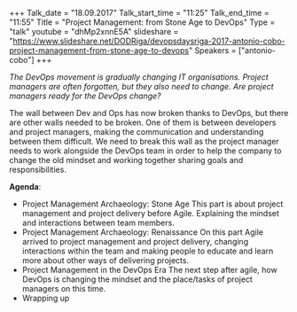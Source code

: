+++
Talk_date = "18.09.2017"
Talk_start_time = "11:25"
Talk_end_time = "11:55"
Title = "Project Management: from Stone Age to DevOps"
Type = "talk"
youtube = "dhMp2xnnE5A"
slideshare = "https://www.slideshare.net/DODRiga/devopsdaysriga-2017-antonio-cobo-project-management-from-stone-age-to-devops"
Speakers = ["antonio-cobo"]
+++

<p><em>The DevOps movement is gradually changing IT organisations. Project managers are often forgotten, but they also need to change. Are project managers ready for the DevOps change?</em></p>

<p>The wall between Dev and Ops has now broken thanks to DevOps, but there are other walls needed to be broken. One of them is between developers and project managers, making the communication and understanding between them difficult. We need to break this wall as the project manager needs to work alongside the DevOps team in order to help the company to change the old mindset and working together sharing goals and responsibilities.</p>

<p><strong>Agenda</strong>:
<ul><li>
Project Management Archaeology: Stone Age
This part is about project management and project delivery before Agile. Explaining the mindset and interactions between team members.
</li><li>
Project Management Archaeology: Renaissance
On this part Agile arrived to project management and project delivery, changing interactions within the team and making people to educate and learn more about other ways of delivering projects.
</li><li>
Project Management in the DevOps Era
The next step after agile, how DevOps is changing the mindset and the place/tasks of project managers on this time.
</li><li>
Wrapping up
</li></ul></p>